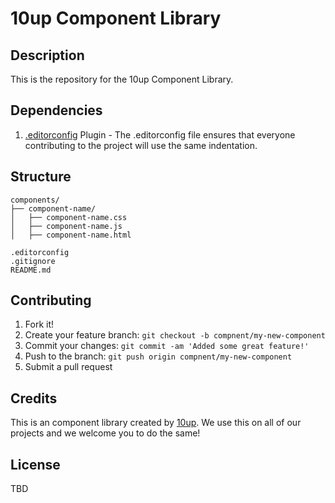 10up Component Library
=====================

## Description
This is the repository for the 10up Component Library.

## Dependencies

1. [.editorconfig](http://editorconfig.org/) Plugin - The .editorconfig file ensures that everyone contributing to the project will use the same indentation.

## Structure
```
components/
├── component-name/
│   ├── component-name.css
│   ├── component-name.js
│   ├── component-name.html

.editorconfig
.gitignore
README.md
```

## Contributing

1. Fork it!
2. Create your feature branch: `git checkout -b compnent/my-new-component`
3. Commit your changes: `git commit -am 'Added some great feature!'`
4. Push to the branch: `git push origin compnent/my-new-component`
5. Submit a pull request

## Credits

This is an component library created by [10up](http://10up.com). We use this on all of our projects and we welcome you to  do the same!

## License

TBD